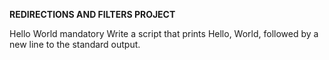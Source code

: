 **REDIRECTIONS AND FILTERS PROJECT**

Hello World mandatory
Write a script that prints Hello, World, followed by a new line to the standard output.